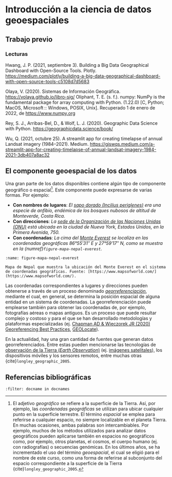 # Introducción a la ciencia de datos geoespaciales


## Trabajo previo

### Lecturas

Hwang, J. P. (2021, septiembre 3). Building a Big Data Geographical Dashboard with Open-Source Tools. Plotly. https://medium.com/plotly/building-a-big-data-geographical-dashboard-with-open-source-tools-c5108d7d5683

Olaya, V. (2020). Sistemas de Información Geográfica. https://volaya.github.io/libro-sig/
Oliphant, T. E. (s. f.). numpy: NumPy is the fundamental package for array computing with Python. (1.22.0) [C, Python; MacOS, Microsoft :: Windows, POSIX, Unix]. Recuperado 1 de enero de 2022, de https://www.numpy.org

Rey, S. J., Arribas-Bel, D., & Wolf, L. J. (2020). Geographic Data Science with Python. https://geographicdata.science/book/

Wu, Q. (2021, octubre 25). A streamlit app for creating timelapse of annual Landsat imagery (1984–2021). Medium. https://giswqs.medium.com/a-streamlit-app-for-creating-timelapse-of-annual-landsat-imagery-1984-2021-3db407a8ac32


## El componente geoespacial de los datos

Una gran parte de los datos disponibles contiene algún tipo de componente geográfico o espacial[^footnote-geografico-espacial]. Este componente puede expresarse de varias formas. Por ejemplo:

- **Con nombres de lugares**: *El [sapo dorado (*Incilius periglenes*)](https://es.wikipedia.org/wiki/Incilius_periglenes) era una especie de anfibio, endémica de los bosques nubosos de altitud de Monteverde, Costa Rica.*
- **Con direcciones**: *La [sede de la Organización de las Naciones Unidas (ONU)](https://es.wikipedia.org/wiki/Sede_de_la_Organizaci%C3%B3n_de_las_Naciones_Unidas) está ubicada en la ciudad de Nueva York, Estados Unidos, en la Primera Avenida, 750.*
- **Con coordenadas**: *La cima del [Monte Everest](https://es.wikipedia.org/wiki/Monte_Everest) se localiza en las coordenadas geográficas 86°55′31″ E y 27°59′17″ N, como se muestra en la {numref}`figure-mapa-nepal-everest`.*

```{figure} img/nepal-map.jpg
:name: figure-mapa-nepal-everest

Mapa de Nepal que muestra la ubicación del Monte Everest en el sistema de coordenadas geográficas. Fuente: [https://www.mapsofworld.com/](https://www.mapsofworld.com/).
```

Las coordenadas correspondientes a lugares y direcciones pueden obtenerse a través de un proceso denominado [*georreferenciación*](https://es.wikipedia.org/wiki/Georreferenciaci%C3%B3n), mediante el cual, en general, se determina la posición espacial de alguna entidad en un sistema de coordenadas. La georreferenciación puede emplearse también para obtener las coordenadas de, por ejemplo, fotografías aéreas o mapas antiguos. Es un proceso que puede resultar complejo y costoso y para el que se han desarrollado metodologías y plataformas especializadas (ej. [Chapman AD & Wieczorek JR (2020) Georeferencing Best Practices](https://doi.org/10.15468/doc-gg7h-s853), [GEOLocate](https://www.geo-locate.org/)).

En la actualidad, hay una gran cantidad de fuentes que generan datos georreferenciados. Entre estas pueden mencionarse las tecnologías de [observación de la Tierra (*Earth Observation*)](https://ec.europa.eu/jrc/en/research-topic/earth-observation) (ej. [imágenes satelitales](https://es.wikipedia.org/wiki/Imagen_satelital)), los dispositivos móviles y los sensores remotos, entre muchas otras {cite}`longley_geographic_2005`.


## Referencias bibliográficas
```{bibliography}
:filter: docname in docnames
```

[^footnote-geografico-espacial]: El adjetivo *geográfico* se refiere a la superficie de la Tierra. Así, por ejemplo, las *coordenadas geográficas* se utilizan para ubicar cualquier punto en la superficie terrestre. El término *espacial* se emplea para referirse a cualquier espacio, no siempre localizable en el planeta Tierra. En muchas ocasiones, ambas palabras son intercambiables. Por ejemplo, muchos de los métodos utilizados para analizar datos geográficos pueden aplicarse también en espacios no geográficos como, por ejemplo, otros planetas, el cosmos, el cuerpo humano (ej. con radiografías) o secuencias genómicas. En los últimos años, se ha incrementado el uso del término *geoespacial*, el cual se eligió para el nombre de este curso, como una forma de referirse al subconjunto del espacio correspondiente a la superficie de la Tierra {cite}`longley_geographic_2005`.